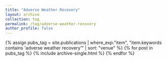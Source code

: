 ```yaml
---
title: "Adverse Weather Recovery"
layout: archive
collection: tag
permalink: /tag/adverse-weather-recovery
author_profile: false
---
```


{% assign pubs_tag = site.publications | where_exp:"item", "item.keywords contains 'adverse weather recovery'" | sort: "venue" %}
{% for post in pubs_tag %}
  {% include archive-single.html %}
{% endfor %}